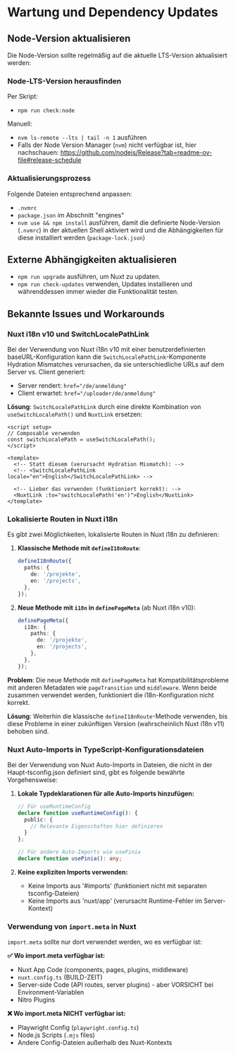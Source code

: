 # Wartung und Dependency Updates

## Node-Version aktualisieren

Die Node-Version sollte regelmäßig auf die aktuelle LTS-Version aktualisiert werden:

### Node-LTS-Version herausfinden

Per Skript:
- `npm run check:node`

Manuell:
- `nvm ls-remote --lts | tail -n 1` ausführen
- Falls der Node Version Manager (`nvm`) nicht verfügbar ist, hier nachschauen: https://github.com/nodejs/Release?tab=readme-ov-file#release-schedule

### Aktualisierungsprozess

Folgende Dateien entsprechend anpassen:
- `.nvmrc`
- `package.json` im Abschnitt "engines"
- `nvm use && npm install` ausführen, damit die definierte Node-Version (`.nvmrc`) in der aktuellen Shell aktiviert wird und die Abhängigkeiten für diese installiert werden (`package-lock.json`)

## Externe Abhängigkeiten aktualisieren

- `npm run upgrade` ausführen, um Nuxt zu updaten.
- `npm run check-updates` verwenden, Updates installieren und währenddessen immer wieder die Funktionalität testen.

## Bekannte Issues und Workarounds

### Nuxt i18n v10 und SwitchLocalePathLink

Bei der Verwendung von Nuxt i18n v10 mit einer benutzerdefinierten baseURL-Konfiguration kann die `SwitchLocalePathLink`-Komponente Hydration Mismatches verursachen, da sie unterschiedliche URLs auf dem Server vs. Client generiert:

- Server rendert: `href="/de/anmeldung"`
- Client erwartet: `href="/uploader/de/anmeldung"`

**Lösung**: `SwitchLocalePathLink` durch eine direkte Kombination von `useSwitchLocalePath()` und `NuxtLink` ersetzen:

```vue
<script setup>
// Composable verwenden
const switchLocalePath = useSwitchLocalePath();
</script>

<template>
  <!-- Statt diesem (verursacht Hydration Mismatch): -->
  <!-- <SwitchLocalePathLink locale="en">English</SwitchLocalePathLink> -->
  
  <!-- Lieber das verwenden (funktioniert korrekt): -->
  <NuxtLink :to="switchLocalePath('en')">English</NuxtLink>
</template>
```

### Lokalisierte Routen in Nuxt i18n

Es gibt zwei Möglichkeiten, lokalisierte Routen in Nuxt i18n zu definieren:

1. **Klassische Methode mit `defineI18nRoute`**:
   ```typescript
   defineI18nRoute({
     paths: {
       de: '/projekte',
       en: '/projects',
     },
   });
   ```

2. **Neue Methode mit `i18n` in `definePageMeta`** (ab Nuxt i18n v10):
   ```typescript
   definePageMeta({
     i18n: {
       paths: {
         de: '/projekte',
         en: '/projects',
       },
     },
   });
   ```

**Problem**: Die neue Methode mit `definePageMeta` hat Kompatibilitätsprobleme mit anderen Metadaten wie `pageTransition` und `middleware`. Wenn beide zusammen verwendet werden, funktioniert die i18n-Konfiguration nicht korrekt.

**Lösung**: Weiterhin die klassische `defineI18nRoute`-Methode verwenden, bis diese Probleme in einer zukünftigen Version (wahrscheinlich Nuxt i18n v11) behoben sind.

### Nuxt Auto-Imports in TypeScript-Konfigurationsdateien

Bei der Verwendung von Nuxt Auto-Imports in Dateien, die nicht in der Haupt-tsconfig.json definiert sind, gibt es folgende bewährte Vorgehensweise:

1. **Lokale Typdeklarationen für alle Auto-Imports hinzufügen:**
   ```typescript
   // Für useRuntimeConfig
   declare function useRuntimeConfig(): {
     public: {
       // Relevante Eigenschaften hier definieren
     }
   };
   
   // Für andere Auto-Imports wie usePinia
   declare function usePinia(): any;
   ```

2. **Keine expliziten Imports verwenden:**
   - Keine Imports aus '#imports' (funktioniert nicht mit separaten tsconfig-Dateien)
   - Keine Imports aus 'nuxt/app' (verursacht Runtime-Fehler im Server-Kontext)

### Verwendung von `import.meta` in Nuxt

`import.meta` sollte nur dort verwendet werden, wo es verfügbar ist:

**✅ Wo import.meta verfügbar ist:**
- Nuxt App Code (components, pages, plugins, middleware)
- `nuxt.config.ts` (BUILD-ZEIT)
- Server-side Code (API routes, server plugins) - aber VORSICHT bei Environment-Variablen
- Nitro Plugins

**❌ Wo import.meta NICHT verfügbar ist:**
- Playwright Config (`playwright.config.ts`)
- Node.js Scripts (`.mjs` files)
- Andere Config-Dateien außerhalb des Nuxt-Kontexts

